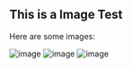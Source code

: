 ## This is a Image Test

Here are some images:

![image](path/to/ai.jpeg)
![image](path/to/gamer.jpeg)
![image](path/to/homelab.jpeg)